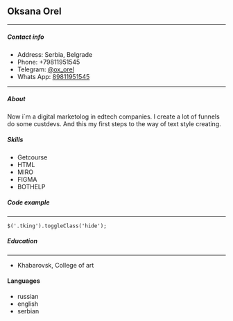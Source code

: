 ## Oksana Orel
--------------
##### Contact info
- Address: Serbia, Belgrade
- Phone: +79811951545
- Telegram: [@ox_orel](http://t.me/ox_orel)
- Whats App: [89811951545](https://wa.me/79811951545)
****
##### About 
Now i`m a digital marketolog in edtech companies. I create a lot of funnels do some custdevs. And this my first steps to the way of text style creating.
##### Skills
- Getcourse
- HTML
- MIRO
- FIGMA
- BOTHELP
##### Code example
---
````
$('.tking').toggleClass('hide');
````
##### Education
****
- Khabarovsk, College of art
#### Languages
- russian
- english
- serbian 